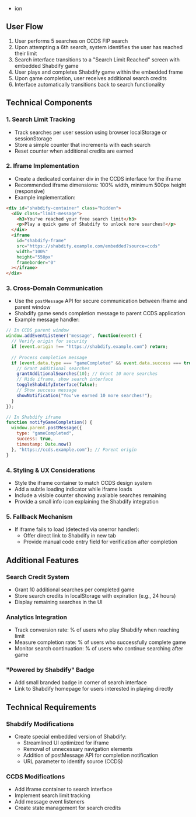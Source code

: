 - ion

## User Flow
1. User performs 5 searches on CCDS FIP search
2. Upon attempting a 6th search, system identifies the user has reached their limit
3. Search interface transitions to a "Search Limit Reached" screen with embedded Shabdify game
4. User plays and completes Shabdify game within the embedded frame
5. Upon game completion, user receives additional search credits
6. Interface automatically transitions back to search functionality

## Technical Components

### 1. Search Limit Tracking
- Track searches per user session using browser localStorage or sessionStorage
- Store a simple counter that increments with each search
- Reset counter when additional credits are earned

### 2. Iframe Implementation
- Create a dedicated container div in the CCDS interface for the iframe
- Recommended iframe dimensions: 100% width, minimum 500px height (responsive)
- Example implementation:
```html
<div id="shabdify-container" class="hidden">
  <div class="limit-message">
    <h3>You've reached your free search limit</h3>
    <p>Play a quick game of Shabdify to unlock more searches!</p>
  </div>
  <iframe 
    id="shabdify-frame" 
    src="https://shabdify.example.com/embedded?source=ccds" 
    width="100%" 
    height="550px" 
    frameborder="0"
  ></iframe>
</div>
```

### 3. Cross-Domain Communication
- Use the `postMessage` API for secure communication between iframe and parent window
- Shabdify game sends completion message to parent CCDS application
- Example message handler:
```javascript
// In CCDS parent window
window.addEventListener('message', function(event) {
  // Verify origin for security
  if (event.origin !== "https://shabdify.example.com") return;
  
  // Process completion message
  if (event.data.type === "gameCompleted" && event.data.success === true) {
    // Grant additional searches
    grantAdditionalSearches(10); // Grant 10 more searches
    // Hide iframe, show search interface
    toggleShabdifyInterface(false);
    // Show success message
    showNotification("You've earned 10 more searches!");
  }
});

// In Shabdify iframe
function notifyGameCompletion() {
  window.parent.postMessage({
    type: "gameCompleted",
    success: true,
    timestamp: Date.now()
  }, "https://ccds.example.com"); // Parent origin
}
```

### 4. Styling & UX Considerations
- Style the iframe container to match CCDS design system
- Add a subtle loading indicator while iframe loads
- Include a visible counter showing available searches remaining
- Provide a small info icon explaining the Shabdify integration

### 5. Fallback Mechanism
- If iframe fails to load (detected via onerror handler):
  - Offer direct link to Shabdify in new tab
  - Provide manual code entry field for verification after completion

## Additional Features

### Search Credit System
- Grant 10 additional searches per completed game
- Store search credits in localStorage with expiration (e.g., 24 hours)
- Display remaining searches in the UI

### Analytics Integration
- Track conversion rate: % of users who play Shabdify when reaching limit
- Measure completion rate: % of users who successfully complete game
- Monitor search continuation: % of users who continue searching after game

### "Powered by Shabdify" Badge
- Add small branded badge in corner of search interface
- Link to Shabdify homepage for users interested in playing directly

## Technical Requirements

### Shabdify Modifications
- Create special embedded version of Shabdify:
  - Streamlined UI optimized for iframe
  - Removal of unnecessary navigation elements
  - Addition of postMessage API for completion notification
  - URL parameter to identify source (CCDS)

### CCDS Modifications
- Add iframe container to search interface
- Implement search limit tracking
- Add message event listeners
- Create state management for search credits